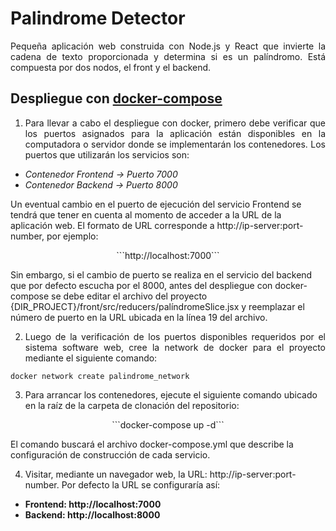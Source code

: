 # Palindrome Detector
<p align="justify">Pequeña aplicación web construida con Node.js y React que invierte la cadena de texto proporcionada y determina si es un palíndromo.  Está compuesta por dos nodos, el front y el backend.</p>

## Despliegue con [docker-compose](https://docs.docker.com/compose/)
1. <p align="justify">Para llevar a cabo el despliegue con docker, primero debe verificar que los puertos asignados para la aplicación están disponibles en la computadora o servidor donde se implementarán los contenedores.  Los puertos que utilizarán los servicios son:
 - _Contenedor Frontend -> Puerto 7000_
 - _Contenedor Backend -> Puerto 8000_

Un eventual cambio en el puerto de ejecución del servicio Frontend se tendrá que tener en cuenta al momento de acceder a la URL de la aplicación web.  El formato de URL corresponde a http://ip-server:port-number, por ejemplo:

<p align="center"> ```http://localhost:7000``` </p>

Sin embargo, si el cambio de puerto se realiza en el servicio del backend que por defecto escucha por el 8000, antes del despliegue con docker-compose se debe editar el archivo del proyecto {DIR_PROJECT}/front/src/reducers/palíndromeSlice.jsx y reemplazar el número de puerto en la URL ubicada en la línea 19 del archivo.

2. <p align="justify">Luego de la verificación de los puertos disponibles requeridos por el sistema software web, cree la network de docker para el proyecto mediante el siguiente comando: </p>
```docker network create palindrome_network```

3. Para arrancar los contenedores, ejecute el siguiente comando ubicado en la raíz de la carpeta de clonación del repositorio:

<p align="center">```docker-compose up -d```</p>

El comando buscará el archivo docker-compose.yml que describe la configuración de construcción de cada servicio.

4. Visitar, mediante un navegador web, la URL: http://ip-server:port-number.  Por defecto la URL se configuraría así:

- **Frontend: http://localhost:7000**
- **Backend: http://localhost:8000**
